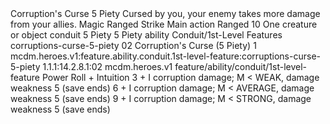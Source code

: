 <ability>
  <name>Corruption&apos;s Curse</name>
  <cost>5 Piety</cost>
  <flavor>Cursed by you, your enemy takes more damage from your allies.</flavor>
  <keywords>
    <keyword>Magic</keyword>
    <keyword>Ranged</keyword>
    <keyword>Strike</keyword>
  </keywords>
  <type>Main action</type>
  <distance>Ranged 10</distance>
  <target>One creature or object</target>
  <metadata>
    <class>conduit</class>
    <cost>5 Piety</cost>
    <cost_amount>5</cost_amount>
    <cost_resource>Piety</cost_resource>
    <feature_type>ability</feature_type>
    <file_dpath>Conduit/1st-Level Features</file_dpath>
    <item_id>corruptions-curse-5-piety</item_id>
    <item_index>02</item_index>
    <item_name>Corruption&apos;s Curse (5 Piety)</item_name>
    <level>1</level>
    <scc>mcdm.heroes.v1:feature.ability.conduit.1st-level-feature:corruptions-curse-5-piety</scc>
    <scdc>1.1.1:14.2.8.1:02</scdc>
    <source>mcdm.heroes.v1</source>
    <type>feature/ability/conduit/1st-level-feature</type>
  </metadata>
  <effects>
    <effect type="roll">
      <roll>Power Roll + Intuition</roll>
      <t1>3 + I corruption damage; M &lt; WEAK, damage weakness 5 (save ends)</t1>
      <t2>6 + I corruption damage; M &lt; AVERAGE, damage weakness 5 (save ends)</t2>
      <t3>9 + I corruption damage; M &lt; STRONG, damage weakness 5 (save ends)</t3>
    </effect>
  </effects>
</ability>
